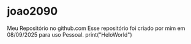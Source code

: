 # joao2090
Meu Repositório no github.com
Esse repositório foi criado por mim em 08/09/2025 para uso Pessoal.
print("HeloWorld")

